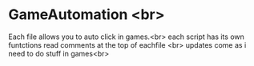 # GameAutomation <br\>
Each file allows you to auto click in games.<br\>
each script has its own funtctions read comments at the top of eachfile <br\>
updates come as i need to do stuff in games<br\>
